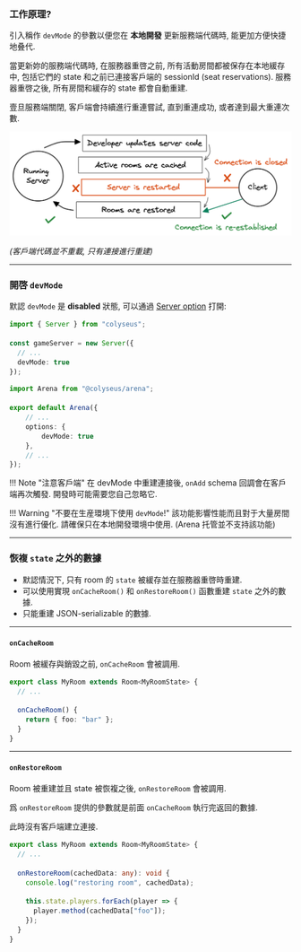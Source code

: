 ### 工作原理?

引入稱作 `devMode` 的參數以便您在 **本地開發** 更新服務端代碼時, 能更加方便快捷地叠代.

當更新妳的服務端代碼時, 在服務器重啓之前, 所有活動房間都被保存在本地緩存中, 包括它們的 state 和之前已連接客戶端的 sessionId (seat reservations). 服務器重啓之後, 所有房間和緩存的 state 都會自動重建.

壹旦服務端關閉, 客戶端會持續進行重連嘗試, 直到重連成功, 或者達到最大重連次數.

![devMode flow](devmode_flow.png)

_(客戶端代碼並不重載, 只有連接進行重建)_

---

### 開啓 `devMode`

默認 `devMode` 是 **disabled** 狀態, 可以通過 [Server option](/colyseus/server/api/#optionsdevmode) 打開:

```typescript fct_label="Self-hosted"
import { Server } from "colyseus";

const gameServer = new Server({
  // ...
  devMode: true
});
```

```typescript fct_label="arena.config.ts"
import Arena from "@colyseus/arena";

export default Arena({
    // ...
    options: {
        devMode: true
    },
    // ...
});
```

!!! Note "注意客戶端"
    在 devMode 中重建連接後, `onAdd` schema 回調會在客戶端再次觸發.
    開發時可能需要您自己忽略它.

!!! Warning "不要在生産環境下使用 `devMode`!"
    該功能影響性能而且對于大量房間沒有進行優化. 請確保只在本地開發環境中使用. (Arena 托管並不支持該功能)

---

### 恢複 `state` 之外的數據

- 默認情況下, 只有 room 的 `state` 被緩存並在服務器重啓時重建.
- 可以使用實現 `onCacheRoom()` 和 `onRestoreRoom()` 函數重建 `state` 之外的數據.
- 只能重建 JSON-serializable 的數據.

---

#### `onCacheRoom`

Room 被緩存與銷毀之前, `onCacheRoom` 會被調用.

```typescript fct_label="JavaScript"
export class MyRoom extends Room<MyRoomState> {
  // ...

  onCacheRoom() {
    return { foo: "bar" };
  }
}
```

---

#### `onRestoreRoom`

Room 被重建並且 state 被恢複之後, `onRestoreRoom` 會被調用.

爲 `onRestoreRoom` 提供的參數就是前面 `onCacheRoom` 執行完返回的數據.

此時沒有客戶端建立連接.

```typescript fct_label="JavaScript"
export class MyRoom extends Room<MyRoomState> {
  // ...

  onRestoreRoom(cachedData: any): void {
    console.log("restoring room", cachedData);

    this.state.players.forEach(player => {
      player.method(cachedData["foo"]);
    });
  }
}
```